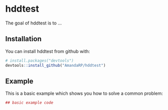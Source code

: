 
<!-- README.md is generated from README.Rmd. Please edit that file -->
hddtest
=======

The goal of hddtest is to ...

Installation
------------

You can install hddtest from github with:

``` r
# install.packages("devtools")
devtools::install_github("AmandaRP/hddtest")
```

Example
-------

This is a basic example which shows you how to solve a common problem:

``` r
## basic example code
```
